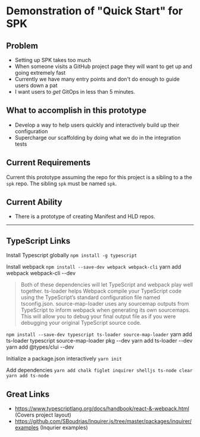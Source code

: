 # Demonstration of "Quick Start" for SPK

## Problem

* Setting up SPK takes too much
* When someone visits a GitHub project page they will want to get up and going extremely fast
* Currently we have many entry points and don't do enough to guide users down a pat
* I want users to _get_ GitOps in less than 5 minutes.

## What to accomplish in this prototype

* Develop a way to help users quickly and interactively build up their configuration  
* Supercharge our scaffolding by doing what we do in the integration tests

## Current Requirements

Current this prototype assuming the repo for this project is a sibling to a the `spk` repo. The sibling `spk` must be named `spk`.  

## Current Ability
* There is a prototype of creating Manifest and HLD repos.

------
## TypeScript Links

Install Typescript globally
`npm install -g typescript`

Install webpack
`npm install --save-dev webpack webpack-cli`
yarn add webpack webpack-cli --dev

> Both of these dependencies will let TypeScript and webpack play well together. ts-loader helps Webpack compile your TypeScript code using the TypeScript’s standard configuration file named tsconfig.json. source-map-loader uses any sourcemap outputs from TypeScript to inform webpack when generating its own sourcemaps. This will allow you to debug your final output file as if you were debugging your original TypeScript source code.

`npm install --save-dev typescript ts-loader source-map-loader`
yarn add ts-loader typescript source-map-loader pkg --dev
yarn add ts-loader  --dev
yarn add @types/clui --dev

Initialize a package.json interactively
`yarn init`

Add dependencies
`yarn add chalk figlet inquirer shelljs ts-node clear`
`yarn add ts-node`

## Great Links

- https://www.typescriptlang.org/docs/handbook/react-&-webpack.html (Covers project layout)
- https://github.com/SBoudrias/Inquirer.js/tree/master/packages/inquirer/examples (Inqurier examples)
